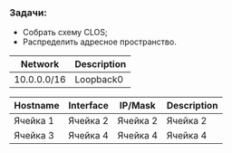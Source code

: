 ### Задачи:
- Собрать схему CLOS;
- Распределить адресное пространство.

|Network|Description|
|-------|-----------|
|10.0.0.0/16| Loopback0|

  
| Hostname   |Interface | IP/Mask  | Description |
| ----------- | ----------- |-----------|-----------|
| Ячейка 1    | Ячейка 2   |Ячейка 2   |Ячейка 2|
| Ячейка 3    | Ячейка 4   |Ячейка 4   |Ячейка 4|

